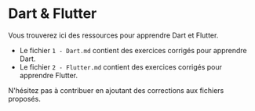 # Dart & Flutter

Vous trouverez ici des ressources pour apprendre Dart et Flutter.

- Le fichier `1 - Dart.md` contient des exercices corrigés pour apprendre Dart.
- Le fichier `2 - Flutter.md` contient des exercices corrigés pour apprendre Flutter.

N'hésitez pas à contribuer en ajoutant des corrections aux fichiers proposés.